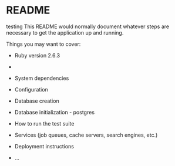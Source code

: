 # README
testing
This README would normally document whatever steps are necessary to get the
application up and running.

Things you may want to cover:

* Ruby version 2.6.3
* 

* System dependencies

* Configuration

* Database creation

* Database initialization - postgres

* How to run the test suite

* Services (job queues, cache servers, search engines, etc.)

* Deployment instructions

* ...


